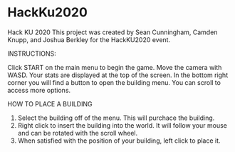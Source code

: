# HackKu2020
Hack KU 2020
This project was created by Sean Cunningham, Camden Knupp, and Joshua Berkley for the HackKU2020 event.

INSTRUCTIONS:

Click START on the main menu to begin the game.
Move the camera with WASD.
Your stats are displayed at the top of the screen.
In the bottom right corner you will find a button to open the building menu. You can scroll to access more options.

HOW TO PLACE A BUILDING
1. Select the building off of the menu. This will purchace the building.
2. Right click to insert the building into the world. It will follow your mouse and can be rotated with the scroll wheel.
3. When satisfied with the position of your building, left click to place it.
